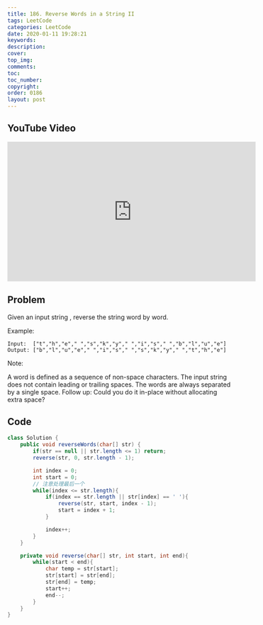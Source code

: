```yaml
---
title: 186. Reverse Words in a String II
tags: LeetCode
categories: LeetCode
date: 2020-01-11 19:28:21
keywords:
description:
cover:
top_img:
comments:
toc:
toc_number:
copyright:
order: 0186
layout: post
---
```


## YouTube Video

<iframe width="560" height="315" src="https://www.youtube.com/embed/voWDMaKc-Lo" frameborder="0" allow="accelerometer; autoplay; encrypted-media; gyroscope; picture-in-picture" allowfullscreen></iframe>

## Problem

Given an input string , reverse the string word by word.

Example:

```
Input:  ["t","h","e"," ","s","k","y"," ","i","s"," ","b","l","u","e"]
Output: ["b","l","u","e"," ","i","s"," ","s","k","y"," ","t","h","e"]
```

Note:

A word is defined as a sequence of non-space characters.
The input string does not contain leading or trailing spaces.
The words are always separated by a single space.
Follow up: Could you do it in-place without allocating extra space?

## Code

```java
class Solution {
    public void reverseWords(char[] str) {
        if(str == null || str.length <= 1) return;
        reverse(str, 0, str.length - 1);

        int index = 0;
        int start = 0;
        // 注意处理最后一个
        while(index <= str.length){
            if(index == str.length || str[index] == ' '){
                reverse(str, start, index - 1);
                start = index + 1;
            }

            index++;
        }
    }

    private void reverse(char[] str, int start, int end){
        while(start < end){
            char temp = str[start];
            str[start] = str[end];
            str[end] = temp;
            start++;
            end--;
        }
    }
}
```
